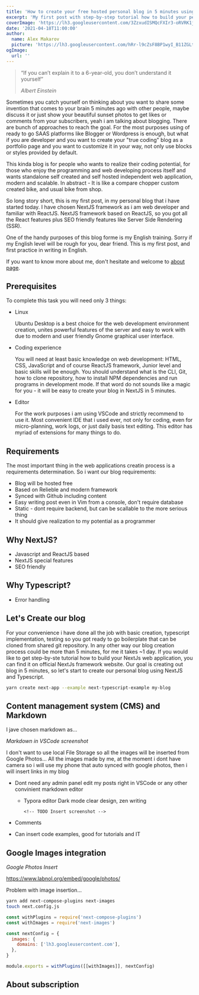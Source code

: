 ```yaml
---
title: 'How to create your free hosted personal blog in 5 minutes using NodeJS, Typescript and Markdown'
excerpt: 'My first post with step-by-step tutorial how to build your personal blog on the example of thix exact blog that you see now..'
coverImage: 'https://lh3.googleusercontent.com/3ZzxudISMQcFXIr3-oRVRK1j7QPMSiPs3ioIl9GFpfZFtmkrjsazPGTghVSfOgprBHcecTBjHt0FuB4VBNdsD-NJQvbwcXBqsbojm4l24FEhkXD_nWzkWgq2up-nUl4aJtZLdHY4guA=w2400'
date: '2021-04-18T11:00:00'
author:
  name: Alex Makarov
  picture: 'https://lh3.googleusercontent.com/hRr-l9cZsF8BP1wyI_B11ZGLtTOEYFxJfJXMuwutrND0d4OmfcAfRHDfSmAbxK0WtrqS4lxOIYz6e4XX9QH_tKbBQ1GqEeqD7C7XE5AD9qWVNVbMgJnvP9udicqXRa7wbC1H2YINlig=w2400'
ogImage:
  url: ''
---
```


> “If you can’t explain it to a 6-year-old, you don’t understand it yourself”
>
> *Albert Einstein* 

Sometimes you catch yourself on thinking about you want to share some invention that comes to your brain 5 minutes ago with other people, maybe discuss it or just show your beautiful sunset photos to get likes or comments from your subscribers, yeah i am talking about blogging. There are bunch of approaches to reach the goal. For the most purposes using of ready to go SAAS platforms like Blogger or Wordpress is enough, but what if you are developer and you want to create your "true coding" blog as a portfolio page and you want to customize it in your way, not only use blocks or styles provided by default. 

This kinda blog is for people who wants to realize their coding potential, for those who enjoy the programming and web developing process itself and wants standalone self created and self hosted independent web application, modern and scalable. In abstract -  It is like a compare chopper custom created bike, and usual bike from shop. 

 So long story short, this is my first post, in my personal blog that i have started today. I have chosen NextJS framework as i am web developer and familiar with ReactJS. NextJS framework based on ReactJS, so you got all the React features plus SEO friendly features like Server Side Rendering (SSR).

One of the handy purposes of this blog forme is my English training. Sorry if my English level will be rough for you, dear friend. This is my first post, and first practice in writing in English.

If you want to know more about me, don't hesitate and welcome to [about page](/posts/about).

## Prerequisites

To complete this task you will need only 3 things:

- Linux

  Ubuntu Desktop is a best choice for  the web development environment creation, unites powerful features of the server and easy to work with due to modern and user friendly Gnome graphical user interface.

- Coding experience

  You will need at least basic knowledge on web development: HTML, CSS, JavaScript and of course ReactJS framework, Junior level and basic skills will be enough. You should understand what is the CLI, Git, how to clone repository, how to install NPM dependencies and run programs in development mode. If that word do not sounds like a magic for you - it will be easy to create your blog in NextJS in 5 minutes.

- Editor

  For the work purposes i am using VSCode and strictly recommend to use it. Most convenient IDE that i used ever, not only for coding, even for micro-planning, work logs,  or just daily basis text editing. This editor has  myriad of extensions for many things to do.

## Requirements

The most important thing in the web applications creatin process is a requirements determination. So i want our blog requirements:

- Blog will be hosted free
- Based on Relieble and modern framework
- Synced with Github including content
- Easy writing post even in Vim from a console, don't require database
- Static - dont require backend, but can be scallable to the more serious thing
- It should give realization to my potential as a programmer

## Why NextJS?

- Javascript and ReactJS based
- NextJS special features
- SEO friendly

## Why Typescript?

- Error handling

## Let's Create our blog

For your convenience i have done all the job with basic creation, typescript implementation, testing so you got ready to go boilerplate that can be cloned from shared git repository. In any other way our blog creation process could be more than 5 minutes, for me it takes ~1 day. If you would like to get step-by-ste tutorial how to build your NextJs web application, you can find it on official NextJs framework website. Our goal is creating out blog in 5 minutes, so let's start to create our personal blog using NextJS and Typescript.

```bash
yarn create next-app --example next-typescript-example my-blog
```



## Content management system (CMS) and Markdown

I jave chosen markdown as...

_Markdown in VSCode screenshot_

I don't want to use local File Storage so all the images will be inserted from Google Photos...
All the images made by me, at the moment i dont have camera so i will use my phone that auto synced with google photos, then i will insert links in my blog

- Dont need any admin panel edit my posts right in VSCode or any other convinient markdown editor

  - Typora editor
    Dark mode
    clear design, zen writing
    
    ```
    <!-- TODO Insert screenshot -->
    ```

- Comments
- Can insert code examples, good for tutorials and IT

## Google Images integration

_Google Photos Insert_



https://www.labnol.org/embed/google/photos/

Problem with image insertion...

```bash
yarn add next-compose-plugins next-images
touch next.config.js
```

```js
const withPlugins = require('next-compose-plugins')
const withImages = require('next-images')

const nextConfig = {
  images: {
    domains: ['lh3.googleusercontent.com'],
  },
}

module.exports = withPlugins([[withImages]], nextConfig)
```

## About subscription
